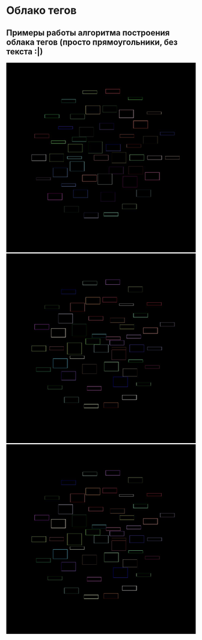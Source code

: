 # Облако тегов

## Примеры работы алгоритма построения облака тегов (просто прямоугольники, без текста :|)
![TagCloud](CloudTagSample0.jpg)
![TagCloud](CloudTagSample1.jpg)
![TagCloud](CloudTagSample2.jpg)